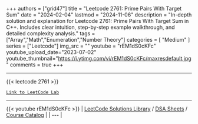 
+++
authors = ["grid47"]
title = "Leetcode 2761: Prime Pairs With Target Sum"
date = "2024-02-04"
lastmod = "2024-11-06"
description = "In-depth solution and explanation for Leetcode 2761: Prime Pairs With Target Sum in C++. Includes clear intuition, step-by-step example walkthrough, and detailed complexity analysis."
tags = ["Array","Math","Enumeration","Number Theory"]
categories = [
    "Medium"
]
series = ["Leetcode"]
img_src = ""
youtube = "rEM1dS0cKFc"
youtube_upload_date="2023-07-02"
youtube_thumbnail="https://i.ytimg.com/vi/rEM1dS0cKFc/maxresdefault.jpg"
comments = true
+++



---
{{< leetcode 2761 >}}

[`Link to LeetCode Lab`](https://leetcode.com/problems/prime-pairs-with-target-sum/description/)

---
{{< youtube rEM1dS0cKFc >}}
| [LeetCode Solutions Library](https://grid47.xyz/leetcode/) / [DSA Sheets](https://grid47.xyz/sheets/) / [Course Catalog](https://grid47.xyz/courses/) |
| --- |
